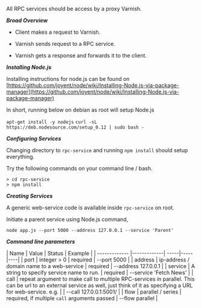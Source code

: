 All RPC services should be access by a proxy Varnish.

***Broad Overview***

* Client makes a request to Varnish.

* Varnish sends request to a RPC service.

* Varnish gets a response and forwards it to the client.


***Installing Node.js***

Installing instructions for node.js can be found on
[https://github.com/joyent/node/wiki/Installing-Node.js-via-package-manager](https://github.com/joyent/node/wiki/Installing-Node.js-via-package-manager)

In short, running below on debian as root will setup Node.js

``apt-get install -y nodejs``
``curl -sL https://deb.nodesource.com/setup_0.12 | sudo bash -``


***Configuring Services***

Changing directory to ``rpc-service`` and running ``npm install`` should setup everything.

Try the following commands on your command line / bash.

```
> cd rpc-service
> npm install
```

***Creating Services***

A generic web-service code is available inside ``rpc-service`` on root.

Initiate a parent service using Node.js command,

``node app.js --port 5000 --address 127.0.0.1 --service 'Parent'``

***Command line parameters***

| Name        | Value           | Status    | Example |
| ------------- |-------------| -----|-----|----|
| port      | integer > 0 | required | --port 5000 |
| address      | ip-address / domain name to a web-service      |   required | --address 127.0.0.1 |
| service | A string to specify service name to run.      |    required |  --service 'Fetch News' |
| call | repeat argument to make call to multiple RPC-services in parallel. This can be url to an external service as well, just think of it as specifying a URL for web-service. e.g.      |     | --call 127.0.0.1:5001/ |
| flow | parallel / series | required, if multiple ``call`` arguments passed | --flow parallel |
